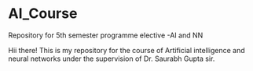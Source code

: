 # AI_Course
Repository for 5th semester programme elective -AI and NN


Hii there!
This is my repository for the course of Artificial intelligence and neural networks under the supervision of Dr. Saurabh Gupta sir.

